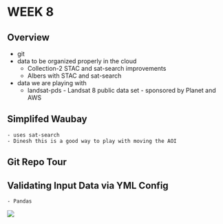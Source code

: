 # WEEK 8

## Overview

- git
- data to be organized properly in the cloud
    - Collection-2 STAC and sat-search improvements
    - Albers with STAC and sat-search
- data we are playing with
    - landsat-pds - Landsat 8 public data set - sponsored by Planet and AWS


## Simplifed Waubay

    - uses sat-search
    - Dinesh this is a good way to play with moving the AOI


## Git Repo Tour


## Validating Input Data via YML Config
    - Pandas
![](https://upload.wikimedia.org/wikipedia/commons/thumb/e/ed/Pandas_logo.svg/600px-Pandas_logo.svg.png)
